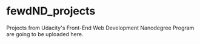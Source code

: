 # fewdND_projects
Projects from Udacity's Front-End Web Development Nanodegree Program are going to be uploaded here.
